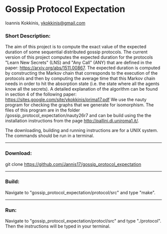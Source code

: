 # Gossip Protocol Expectation 

Ioannis Kokkinis, ykokkinis@gmail.com

### Short Description:

The aim of this project is to compute the exact value
of the expected duration
of some sequential distributed gossip protocols. 
The current version of
this project computes the expected duration for the protocols
"Learn New Secrets" (LNS) and "Any Call" (ANY) that are
defined in the paper: https://arxiv.org/abs/1511.00867. 
The expected duration is computed by constructing the
Markov chain that corresponds to the execution of
the protocols and then by computing the average time that this Markov
chain needs in order to hit the absorption state (i.e. the state where
all the agents know all the secrets). A detailed explanation
of the algorithm can be found in section 4 of the following
paper: https://sites.google.com/site/ykokkinis/prima17.pdf
We use the nauty program for checking the graphs that we
generate for isomorphism. The files of this program are
in the folder /gossip_protocol_expectation/nauty26r7 and
can be build using the the installation instructions from
the page http://pallini.di.uniroma1.it/.

The downloading, building and running instructions are
for a UNIX system. The commands should be run in a terminal.

---

### Download:

git clone https://github.com/Jannis17/gossip_protocol_expectation

---

### Build:


Navigate to "gossip_protocol_expectation/protocol/src" and type "make".

---

### Run:
Navigate to "gossip_protocol_expectation/protocl/src" and type
"./protocol". Then the instructions will be typed in your terminal.

